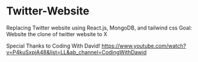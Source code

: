 # Twitter-Website
Replacing Twitter website using React.js, MongoDB, and tailwind css
Goal: Website the clone of twitter website to X

Special Thanks to Coding With David!
https://www.youtube.com/watch?v=P4kuSxpjA48&list=LL&ab_channel=CodingWithDawid
